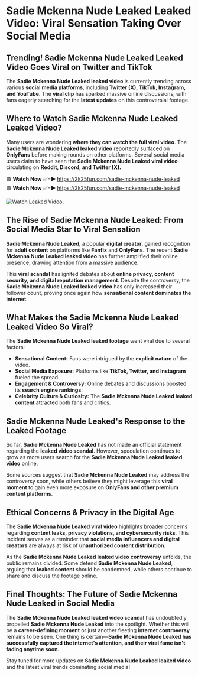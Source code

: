 # Sadie Mckenna Nude Leaked Leaked Video: Viral Sensation Taking Over Social Media

## **Trending! Sadie Mckenna Nude Leaked Leaked Video Goes Viral on Twitter and TikTok**
The **Sadie Mckenna Nude Leaked leaked video** is currently trending across various **social media platforms**, including **Twitter (X), TikTok, Instagram, and YouTube**. The **viral clip** has sparked massive online discussions, with fans eagerly searching for the **latest updates** on this controversial footage.

## **Where to Watch Sadie Mckenna Nude Leaked Leaked Video?**
Many users are wondering **where they can watch the full viral video**. The **Sadie Mckenna Nude Leaked leaked video** reportedly surfaced on **OnlyFans** before making rounds on other platforms. Several social media users claim to have seen the **Sadie Mckenna Nude Leaked viral video** circulating on **Reddit, Discord, and Twitter (X).**

🟢 **Watch Now** ✅=► https://2k25fun.com/sadie-mckenna-nude-leaked  
🟢 **Watch Now** ✅=► https://2k25fun.com/sadie-mckenna-nude-leaked  

[![Watch Leaked Video.](https://miro.medium.com/v2/resize:fit:828/format:webp/1*cilzJN44JGOrTw9NJCrNHA.gif "Watch Leaked Video")](https://2k25fun.com/sadie-mckenna-nude-leaked)

## **The Rise of Sadie Mckenna Nude Leaked: From Social Media Star to Viral Sensation**
**Sadie Mckenna Nude Leaked**, a popular **digital creator**, gained recognition for **adult content** on platforms like **Fanfix** and **OnlyFans**. The recent **Sadie Mckenna Nude Leaked leaked video** has further amplified their online presence, drawing attention from a massive audience.

This **viral scandal** has ignited debates about **online privacy, content security, and digital reputation management**. Despite the controversy, the **Sadie Mckenna Nude Leaked leaked video** has only increased their follower count, proving once again how **sensational content dominates the internet**.

## **What Makes the Sadie Mckenna Nude Leaked Leaked Video So Viral?**
The **Sadie Mckenna Nude Leaked leaked footage** went viral due to several factors:
- **Sensational Content:** Fans were intrigued by the **explicit nature** of the video.
- **Social Media Exposure:** Platforms like **TikTok, Twitter, and Instagram** fueled the spread.
- **Engagement & Controversy:** Online debates and discussions boosted its **search engine rankings**.
- **Celebrity Culture & Curiosity:** The **Sadie Mckenna Nude Leaked leaked content** attracted both fans and critics.

## **Sadie Mckenna Nude Leaked's Response to the Leaked Footage**
So far, **Sadie Mckenna Nude Leaked** has not made an official statement regarding the **leaked video scandal**. However, speculation continues to grow as more users search for the **Sadie Mckenna Nude Leaked leaked video** online.

Some sources suggest that **Sadie Mckenna Nude Leaked** may address the controversy soon, while others believe they might leverage this **viral moment** to gain even more exposure on **OnlyFans and other premium content platforms**.

## **Ethical Concerns & Privacy in the Digital Age**
The **Sadie Mckenna Nude Leaked viral video** highlights broader concerns regarding **content leaks, privacy violations, and cybersecurity risks**. This incident serves as a reminder that **social media influencers and digital creators** are always at risk of **unauthorized content distribution**.

As the **Sadie Mckenna Nude Leaked leaked video controversy** unfolds, the public remains divided. Some defend **Sadie Mckenna Nude Leaked**, arguing that **leaked content** should be condemned, while others continue to share and discuss the footage online.

## **Final Thoughts: The Future of Sadie Mckenna Nude Leaked in Social Media**
The **Sadie Mckenna Nude Leaked leaked video scandal** has undoubtedly propelled **Sadie Mckenna Nude Leaked** into the spotlight. Whether this will be a **career-defining moment** or just another fleeting **internet controversy** remains to be seen. One thing is certain—**Sadie Mckenna Nude Leaked has successfully captured the internet's attention, and their viral fame isn't fading anytime soon.**

Stay tuned for more updates on **Sadie Mckenna Nude Leaked leaked video** and the latest viral trends dominating social media!